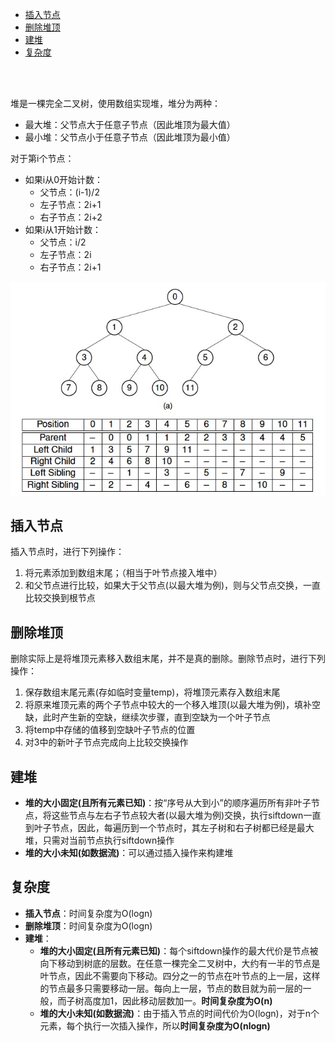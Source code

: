 * [插入节点](#插入节点)
* [删除堆顶](#删除堆顶)
* [建堆](#建堆)
* [复杂度](#复杂度)

<br>
<br>

堆是一棵完全二叉树，使用数组实现堆，堆分为两种：

* 最大堆：父节点大于任意子节点（因此堆顶为最大值）
* 最小堆：父节点小于任意子节点（因此堆顶为最小值）

对于第i个节点：

 * 如果i从0开始计数：
     - 父节点：(i-1)/2
     - 左子节点：2i+1
     - 右子节点：2i+2
 * 如果i从1开始计数：
     - 父节点：i/2
     - 左子节点：2i
     - 右子节点：2i+1

![](../pic/al-tree-2.png)

## 插入节点

插入节点时，进行下列操作：

1. 将元素添加到数组末尾；（相当于叶节点接入堆中）
2. 和父节点进行比较，如果大于父节点(以最大堆为例)，则与父节点交换，一直比较交换到根节点

## 删除堆顶

删除实际上是将堆顶元素移入数组末尾，并不是真的删除。删除节点时，进行下列操作：

1. 保存数组末尾元素(存如临时变量temp)，将堆顶元素存入数组末尾
2. 将原来堆顶元素的两个子节点中较大的一个移入堆顶(以最大堆为例)，填补空缺，此时产生新的空缺，继续次步骤，直到空缺为一个叶子节点
3. 将temp中存储的值移到空缺叶子节点的位置
4. 对3中的新叶子节点完成向上比较交换操作

## 建堆

* **堆的大小固定(且所有元素已知)**：按“序号从大到小”的顺序遍历所有非叶子节点，将这些节点与左右子节点较大者(以最大堆为例)交换，执行siftdown一直到叶子节点，因此，每遍历到一个节点时，其左子树和右子树都已经是最大堆，只需对当前节点执行siftdown操作
* **堆的大小未知(如数据流)**：可以通过插入操作来构建堆

## 复杂度

* **插入节点**：时间复杂度为O(logn)
* **删除堆顶**：时间复杂度为O(logn)
* **建堆**：
    - **堆的大小固定(且所有元素已知)**：每个siftdown操作的最大代价是节点被向下移动到树底的层数。在任意一棵完全二叉树中，大约有一半的节点是叶节点，因此不需要向下移动。四分之一的节点在叶节点的上一层，这样的节点最多只需要移动一层。每向上一层，节点的数目就为前一层的一般，而子树高度加1，因此移动层数加一。**时间复杂度为O(n)**
    - **堆的大小未知(如数据流)**：由于插入节点的时间代价为O(logn)，对于n个元素，每个执行一次插入操作，所以**时间复杂度为O(nlogn)**
